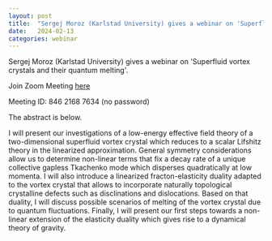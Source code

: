 ```yaml
---
layout: post
title:  "Sergej Moroz (Karlstad University) gives a webinar on 'Superfluid vortex crystals and their quantum melting' (4PM UK time)"
date:   2024-02-13
categories: webinar
---
```

Sergej Moroz (Karlstad University) gives a webinar on 'Superfluid vortex crystals and their quantum melting'.

Join Zoom Meeting <a href="https://newcastleuniversity.zoom.us/j/84621687634">here</a>


Meeting ID: 846 2168 7634 (no password)


The abstract is below.

I will present our investigations of a low-energy effective field theory of a two-dimensional superfluid vortex crystal which reduces to a scalar Lifshitz theory in the linearized approximation. General symmetry considerations allow us to determine non-linear terms that fix a decay rate of a unique collective gapless Tkachenko mode which disperses quadratically at low momenta. I will also introduce a linearized fracton-elasticity duality adapted to the vortex crystal that allows to incorporate naturally topological crystalline defects such as disclinations and dislocations. Based on that duality, I will discuss possible scenarios of melting of the vortex crystal due to quantum fluctuations. Finally, I will present our first steps towards a non-linear extension of the elasticity duality which gives rise to a dynamical theory of gravity.
